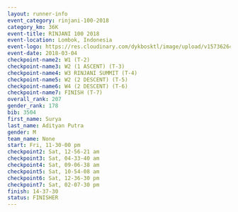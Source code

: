 ```yaml
---
layout: runner-info 
event_category: rinjani-100-2018 
category_km: 36K 
event-title: RINJANI 100 2018 
event-location: Lombok, Indonesia 
event-logo: https://res.cloudinary.com/dykbosktl/image/upload/v1573626435/Logo/Rinjani_eoufbh.png 
event-date: 2018-03-04 
checkpoint-name2: W1 (T-2) 
checkpoint-name3: W2 (1 ASCENT) (T-3) 
checkpoint-name4: W3 RINJANI SUMMIT (T-4) 
checkpoint-name5: W2 (2 DESCENT) (T-5) 
checkpoint-name6: W4 (2 DESCENT) (T-6) 
checkpoint-name7: FINISH (T-7) 
overall_rank: 207
gender_rank: 178
bib: 3504
first_name: Surya
last_name: Adityan Putra
gender: M
team_name: None
start: Fri, 11-30-00 pm
checkpoint2: Sat, 12-56-21 am
checkpoint3: Sat, 04-33-40 am
checkpoint4: Sat, 09-06-38 am
checkpoint5: Sat, 10-54-08 am
checkpoint6: Sat, 12-36-30 pm
checkpoint7: Sat, 02-07-30 pm
finish: 14-37-30
status: FINISHER
---
```

